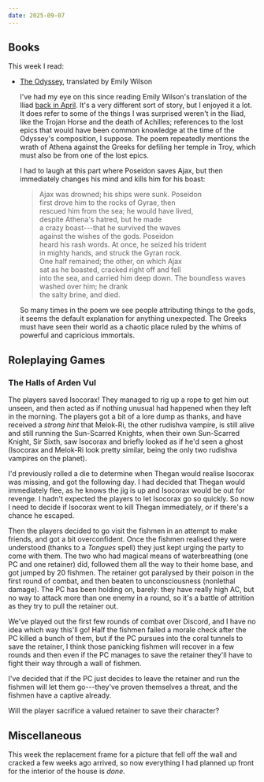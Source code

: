 ```yaml
---
date: 2025-09-07
---
```


## Books

This week I read:

- [The Odyssey][], translated by Emily Wilson

  I've had my eye on this since reading Emily Wilson's translation of the Iliad
  [back in April][].  It's a very different sort of story, but I enjoyed it a
  lot.  It does refer to some of the things I was surprised weren't in the
  Iliad, like the Trojan Horse and the death of Achilles; references to the lost
  epics that would have been common knowledge at the time of the Odyssey's
  composition, I suppose.  The poem repeatedly mentions the wrath of Athena
  against the Greeks for defiling her temple in Troy, which must also be from
  one of the lost epics.

  I had to laugh at this part where Poseidon saves Ajax, but then immediately
  changes his mind and kills him for his boast:

  > Ajax was drowned; his ships were sunk.  Poseidon<br>
  > first drove him to the rocks of Gyrae, then<br>
  > rescued him from the sea; he would have lived,<br>
  > despite Athena's hatred, but he made<br>
  > a crazy boast---that he survived the waves<br>
  > against the wishes of the gods.  Poseidon<br>
  > heard his rash words.  At once, he seized his trident<br>
  > in mighty hands, and struck the Gyran rock.<br>
  > One half remained; the other, on which Ajax<br>
  > sat as he boasted, cracked right off and fell<br>
  > into the sea, and carried him deep down.
  > The boundless waves washed over him; he drank<br>
  > the salty brine, and died.

  So many times in the poem we see people attributing things to the gods, it
  seems the default explanation for anything unexpected.  The Greeks must have
  seen their world as a chaotic place ruled by the whims of powerful and
  capricious immortals.

[The Odyssey]: https://en.wikipedia.org/wiki/Odyssey
[back in April]: notes/340.html


## Roleplaying Games

### The Halls of Arden Vul

The players saved Isocorax!  They managed to rig up a rope to get him out
unseen, and then acted as if nothing unusual had happened when they left in the
morning.  The players got a bit of a lore dump as thanks, and have received a
*strong hint* that Melok-Ri, the other rudishva vampire, is still alive and
still running the Sun-Scarred Knights, when their own Sun-Scarred Knight, Sir
Sixth, saw Isocorax and briefly looked as if he'd seen a ghost (Isocorax and
Melok-Ri look pretty similar, being the only two rudishva vampires on the
planet).

I'd previously rolled a die to determine when Thegan would realise Isocorax was
missing, and got the following day.  I had decided that Thegan would immediately
flee, as he knows the jig is up and Isocorax would be out for revenge.  I hadn't
expected the players to let Isocorax go so quickly.  So now I need to decide if
Isocorax went to kill Thegan immediately, or if there's a chance he escaped.

Then the players decided to go visit the fishmen in an attempt to make friends,
and got a bit overconfident.  Once the fishmen realised they were understood
(thanks to a *Tongues* spell) they just kept urging the party to come with them.
The two who had magical means of waterbreathing (one PC and one retainer) did,
followed them all the way to their home base, and got jumped by 20 fishmen.  The
retainer got paralysed by their poison in the first round of combat, and then
beaten to unconsciousness (nonlethal damage).  The PC has been holding on,
barely: they have really high AC, but no way to attack more than one enemy in a
round, so it's a battle of attrition as they try to pull the retainer out.

We've played out the first few rounds of combat over Discord, and I have no idea
which way this'll go!  Half the fishmen failed a morale check after the PC
killed a bunch of them, but if the PC pursues into the coral tunnels to save the
retainer, I think those panicking fishmen will recover in a few rounds and then
even if the PC manages to save the retainer they'll have to fight their way
through a wall of fishmen.

I've decided that if the PC just decides to leave the retainer and run the
fishmen will let them go---they've proven themselves a threat, and the fishmen
have a captive already.

Will the player sacrifice a valued retainer to save their character?


## Miscellaneous

This week the replacement frame for a picture that fell off the wall and cracked
a few weeks ago arrived, so now everything I had planned up front for the
interior of the house is *done*.
